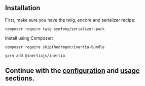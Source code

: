 ## Installation
First, make sure you have the twig, encore and serializer recipe:

```console
composer require twig symfony/serializer-pack
```

Install using Composer:
```console
composer require skipthedragon/inertia-bundle
```

```console
yarn add @inertiajs/inertia
```

## Continue with the [configuration](configuration.md) and [usage](usage.md) sections.
